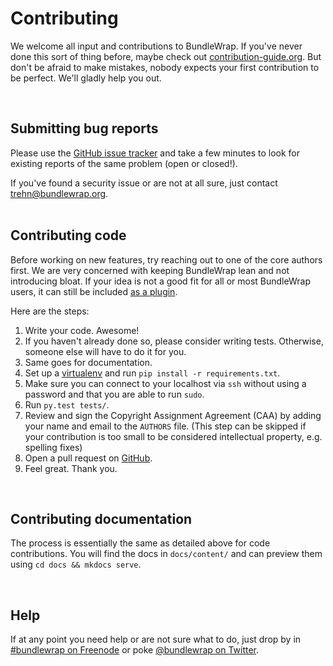 # Contributing

We welcome all input and contributions to BundleWrap. If you've never done this sort of thing before, maybe check out [contribution-guide.org](http://www.contribution-guide.org). But don't be afraid to make mistakes, nobody expects your first contribution to be perfect. We'll gladly help you out.

<br>

## Submitting bug reports

Please use the [GitHub issue tracker](https://github.com/bundlewrap/bundlewrap/issues) and take a few minutes to look for existing reports of the same problem (open or closed!).

<div class="alert alert-danger">If you've found a security issue or are not at all sure, just contact <a href="mailto:trehn@bundlewrap.org">trehn@bundlewrap.org</a>.</div>

<br>

## Contributing code

<div class="alert alert-info">Before working on new features, try reaching out to one of the core authors first. We are very concerned with keeping BundleWrap lean and not introducing bloat. If your idea is not a good fit for all or most BundleWrap users, it can still be included <a href="../dev_plugins">as a plugin</a>.</div>

Here are the steps:

1. Write your code. Awesome!
2. If you haven't already done so, please consider writing tests. Otherwise, someone else will have to do it for you.
3. Same goes for documentation.
4. Set up a [virtualenv](http://virtualenv.readthedocs.org/en/latest/) and run `pip install -r requirements.txt`.
5. Make sure you can connect to your localhost via `ssh` without using a password and that you are able to run `sudo`.
6. Run `py.test tests/`.
7. Review and sign the Copyright Assignment Agreement (CAA) by adding your name and email to the `AUTHORS` file. (This step can be skipped if your contribution is too small to be considered intellectual property, e.g. spelling fixes)
8. Open a pull request on [GitHub](https://github.com/bundlewrap/bundlewrap).
9. Feel great. Thank you.

<br>

## Contributing documentation

The process is essentially the same as detailed above for code contributions. You will find the docs in `docs/content/` and can preview them using `cd docs && mkdocs serve`.

<br>

## Help

If at any point you need help or are not sure what to do, just drop by in [#bundlewrap on Freenode](irc://chat.freenode.net/bundlewrap) or poke [@bundlewrap on Twitter](https://twitter.com/bundlewrap).
